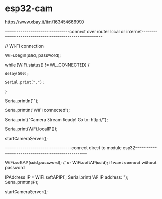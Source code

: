 # esp32-cam
https://www.ebay.it/itm/163454666990

---------------------------------connect over router local or internet----------------------------------------------------------

  // Wi-Fi connection
  
  WiFi.begin(ssid, password);
  
  while (WiFi.status() != WL_CONNECTED) {
  
    delay(500);
    
    Serial.print(".");
    
  }
  
  Serial.println("");
  
  Serial.println("WiFi connected");
  
  Serial.print("Camera Stream Ready! Go to: http://");
  
  Serial.print(WiFi.localIP());
  
  startCameraServer();
  
  ----------------------------------connect direct to module esp32-----------------------------------------------------
  
  WiFi.softAP(ssid,password); // or  WiFi.softAP(ssid); if want connect without password

  IPAddress IP = WiFi.softAPIP();
  Serial.print("AP IP address: ");
  Serial.println(IP);

  startCameraServer();

